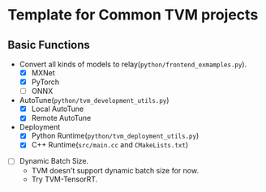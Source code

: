 # Template for Common TVM projects

## Basic Functions

+ Convert all kinds of models to relay(`python/frontend_exmamples.py`).
  + [x] MXNet
  + [x] PyTorch
  + [ ] ONNX
+ AutoTune(`python/tvm_development_utils.py`)
  + [x] Local AutoTune
  + [x] Remote AutoTune
+ Deployment
  + [x] Python Runtime(`python/tvm_deployment_utils.py`)
  + [x] C++ Runtime(`src/main.cc` and `CMakeLists.txt`)
+ [ ] Dynamic Batch Size.
  + TVM doesn't support dynamic batch size for now.
  + Try TVM-TensorRT.
